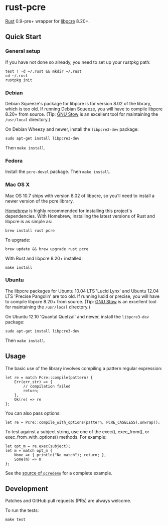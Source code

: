 # rust-pcre
[Rust](https://github.com/mozilla/rust) 0.9-pre+ wrapper for [libpcre](http://pcre.org/) 8.20+.

## Quick Start

### General setup
If you have not done so already, you need to set up your rustpkg path:

    test ! -d ~/.rust && mkdir ~/.rust
    cd ~/.rust
    rustpkg init

### Debian

Debian Squeeze's package for libpcre is for version 8.02 of the library, which is too old. If running Debian Squeeze, you will have to compile libpcre 8.20+ from source. (Tip: [GNU Stow](http://www.gnu.org/software/stow/) is an excellent tool for maintaining the `/usr/local` directory.)

On Debian Wheezy and newer, install the `libpcre3-dev` package:

    sudo apt-get install libpcre3-dev

Then `make install`.


### Fedora

Install the `pcre-devel` package. Then `make install`.

### Mac OS X

Mac OS 10.7 ships with version 8.02 of libpcre, so you'll need to install a newer version of the pcre library.

[Homebrew](http://brew.sh/) is highly recommended for installing this project's dependencies. With Homebrew, installing the latest versions of Rust and libpcre is as simple as:

    brew install rust pcre

To upgrade:

    brew update && brew upgrade rust pcre

With Rust and libpcre 8.20+ installed:

    make install

### Ubuntu
The libpcre packages for Ubuntu 10.04 LTS 'Lucid Lynx' and Ubuntu 12.04 LTS 'Precise Pangolin' are too old. If running lucid or precise, you will have to compile libpcre 8.20+ from source. (Tip: [GNU Stow](http://www.gnu.org/software/stow/) is an excellent tool for maintaining the `/usr/local` directory.)

On Ubuntu 12.10 'Quantal Quetzal' and newer, install the `libpcre3-dev` package:

    sudo apt-get install libpcre3-dev

Then `make install`.

## Usage
The basic use of the library involves compiling a pattern regular expression:

    let re = match Pcre::compile(pattern) {
        Err(err_str) => {
        	// compilation failed
        	return;
        },
        Ok(re) => re
    };

You can also pass options:

    let re = Pcre::compile_with_options(pattern, PCRE_CASELESS).unwrap();

To test against a subject string, use one of the exec(), exec_from(), or exec_from_with_options() methods. For example:

    let opt_m = re.exec(subject);
    let m = match opt_m {
        None => { println("No match"); return; },
        Some(m) => m
    };

See the [source of `pcredemo`](https://github.com/cadencemarseille/rust-pcre/blob/master/src/pcredemo/main.rs) for a complete example.

## Development

Patches and GitHub pull requests (PRs) are always welcome.

To run the tests:

    make test
